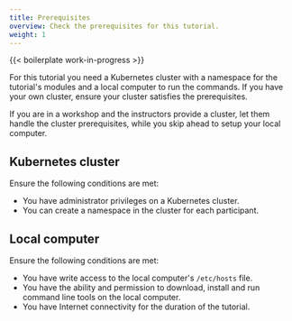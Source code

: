 ```yaml
---
title: Prerequisites
overview: Check the prerequisites for this tutorial.
weight: 1
---
```


{{< boilerplate work-in-progress >}}

For this tutorial you need a Kubernetes cluster with a namespace for the
tutorial's modules and a local computer to run the commands. If you have your
own cluster, ensure your cluster satisfies the prerequisites.

If you are in a workshop and the instructors provide a cluster, let
them handle the cluster prerequisites, while you skip ahead to setup your local
computer.

## Kubernetes cluster

Ensure the following conditions are met:

- You have administrator privileges on a Kubernetes cluster.
- You can create a namespace in the cluster for each participant.

## Local computer

Ensure the following conditions are met:

- You have write access to the local computer's `/etc/hosts` file.
- You have the ability and permission to download, install and run command line tools on the local computer.
- You have Internet connectivity for the duration of the tutorial.
